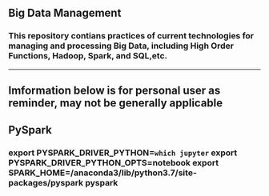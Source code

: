 ## Big Data Management
### This repository contians practices of current technologies for managing and processing Big Data, including High Order Functions, Hadoop, Spark, and  SQL,etc. 


--------------------------------------------------------------------------------------------------------------------------


## Imformation below is for personal user as reminder, may not be generally applicable

## PySpark

### export PYSPARK_DRIVER_PYTHON=`which jupyter` export PYSPARK_DRIVER_PYTHON_OPTS=notebook export SPARK_HOME=/anaconda3/lib/python3.7/site-packages/pyspark pyspark
